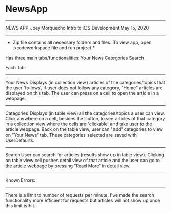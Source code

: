 # NewsApp
********************
NEWS APP
Joey Morquecho
Intro to iOS Development
May 15, 2020
********************

* Zip file contains all necessary folders and files. To view app, open .xcodeworkspace file and run project.*

Has three main tabs/functionalities:
Your News
Categories
Search

Each Tab:
***
Your News
Displays (in collection view) articles of the categories/topics that the user 'follows', 
if user does not follow any category, "Home" articles are displayed on this tab. The user
can press on a cell to open the article in a webpage.

****
Categories
Displays (in table view) all the categories/topics a user can view. Click anywhere on a cell, 
besides the button, to see articles of that category in a collection view where the cells are 
'clickable' and take user to the article webpage. Back on the table view, user can "add" 
categories to view on "Your News" tab. These categories selected are saved with UserDefaults.

***
Search
User can search for articles (results show up in table view). Clicking on table view cell pushes 
detail view of that article and the user can go to the article webpage by pressing "Read More" in 
detail view.

*************
Known Errors:
*************
There is a limit to number of requests per minute. I've made the search functionality more efficient for 
requests but articles will not show up once this limit is hit.
